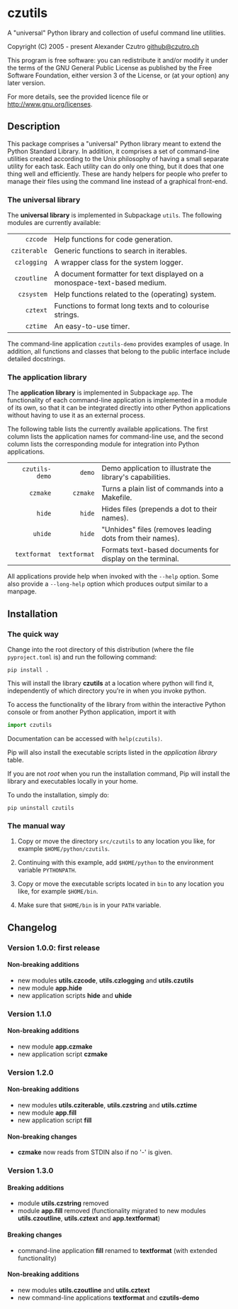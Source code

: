 # czutils

A "universal"  Python library  and collection  of useful  command line
utilities.

Copyright (C) 2005 - present  Alexander Czutro <github@czutro.ch>

This program is  free software: you can redistribute  it and/or modify
it under the  terms of the GNU General Public  License as published by
the Free Software Foundation, either version  3 of the License, or (at
your option) any later version.

For more details, see the provided licence file or
<http://www.gnu.org/licenses>.


## Description

This package  comprises a "universal"  Python library meant  to extend
the  Python Standard  Library.  In  addition,  it comprises  a set  of
command-line  utilities created  according to  the Unix  philosophy of
having a  small separate utility for  each task.  Each utility  can do
only  one thing,  but it  does that  one thing  well and  efficiently.
These are  handy helpers for people  who prefer to manage  their files
using the command line instead of a graphical front-end.


### The universal library

The **universal  library** is implemented in  Subpackage `utils`.  The
following modules are currently available:

|              |                                                                           |
|-------------:|:--------------------------------------------------------------------------|
| `czcode`     | Help functions for code generation.                                       |
| `cziterable` | Generic functions to search in iterables.                                 |
| `czlogging`  | A wrapper class for the system logger.                                    |
| `czoutline`  | A document formatter for text displayed on a monospace-text-based medium. |
| `czsystem`   | Help functions related to the (operating) system.                         |
| `cztext`     | Functions to format long texts and to colourise strings.                  |
| `cztime`     | An easy-to-use timer.                                                     |

The  command-line  application  `czutils-demo`  provides  examples  of
usage.   In addition,  all functions  and classes  that belong  to the
public interface include detailed docstrings.

### The application library

The **application  library** is implemented in  Subpackage `app`.  The
functionality  of each  command-line application  is implemented  in a
module of  its own, so that  it can be integrated  directly into other
Python applications without having to use it as an external process.

The following  table lists the currently  available applications.  The
first column lists the application names for command-line use, and the
second  column lists  the  corresponding module  for integration  into
Python applications.

|                |              |                                                            |
|---------------:|-------------:|:-----------------------------------------------------------|
| `czutils-demo` | `demo`       | Demo application to illustrate the library's capabilities. |
| `czmake`       | `czmake`     | Turns a plain list of commands into a Makefile.            |
| `hide`         | `hide`       | Hides files (prepends a dot to their names).               |
| `uhide`        | `hide`       | "Unhides" files (removes leading dots from their names).   |
| `textformat`   | `textformat` | Formats text-based documents for display on the terminal.  |

All applications provide  help when invoked  with the `--help` option.
Some also provide a `--long-help` option which produces output similar
to a manpage.

## Installation

### The quick way

Change into  the root directory  of this distribution (where  the file
`pyproject.toml` is) and run the following command:

```shell
pip install .
```

This will install  the library **czutils** at a  location where python
will  find it,  independently of  which directory  you're in  when you
invoke python.

To access the functionality of the library from within the interactive
Python console or from another Python application, import it with

```python
import czutils
```

Documentation can be accessed with `help(czutils)`.

Pip  will   also  install  the   executable  scripts  listed   in  the
*application library* table.

If you are not *root* when  you run the installation command, Pip will
install the library and executables locally in your home.

To undo the installation, simply do:

```shell
pip uninstall czutils
```

### The manual way

1. Copy or move the directory  `src/czutils` to any location you like,
   for example `$HOME/python/czutils`.

2. Continuing with this example, add `$HOME/python` to the environment
   variable `PYTHONPATH`.

3. Copy  or  move  the  executable scripts  located  in  `bin` to  any
   location you like, for example `$HOME/bin`.
   
4. Make sure that `$HOME/bin` is in your `PATH` variable.


## Changelog

### Version 1.0.0: first release

#### Non-breaking additions

* new modules **utils.czcode**, **utils.czlogging** and
  **utils.czutils**
* new module **app.hide**
* new application scripts **hide** and **uhide**

### Version 1.1.0

#### Non-breaking additions

* new module **app.czmake**
* new application script **czmake**

### Version 1.2.0

#### Non-breaking additions

* new modules **utils.cziterable**, **utils.czstring** and 
  **utils.cztime**
* new module **app.fill**
* new application script **fill**

#### Non-breaking changes

* **czmake** now reads from STDIN also if no '-' is given. 

### Version 1.3.0

#### Breaking additions

* module **utils.czstring** removed
* module **app.fill** removed (functionality migrated to new modules
  **utils.czoutline**, **utils.cztext** and **app.textformat**)

#### Breaking changes

* command-line application **fill** renamed to **textformat**
  (with extended functionality)

#### Non-breaking additions

* new modules **utils.czoutline** and **utils.cztext**
* new command-line applications **textformat** and **czutils-demo** 
